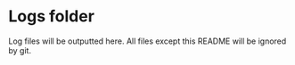 # Logs folder
Log files will be outputted here.
All files except this README will be ignored by git.
